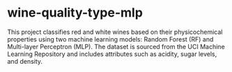 # wine-quality-type-mlp
This project classifies red and white wines based on their physicochemical properties using two machine learning models: Random Forest (RF) and Multi-layer Perceptron (MLP). The dataset is sourced from the UCI Machine Learning Repository and includes attributes such as acidity, sugar levels, and density.
